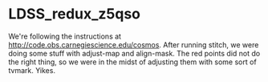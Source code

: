 # LDSS_redux_z5qso

We're following the instructions at http://code.obs.carnegiescience.edu/cosmos. After running stitch, we were doing some stuff with adjust-map and align-mask. The red points did not do the right thing, so we were in the midst of adjusting them with some sort of tvmark. Yikes.

